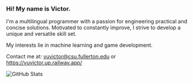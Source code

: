 ### Hi! My name is Victor.

I'm a multilingual programmer with a passion for engineering practical and concise solutions. Motivated to constantly improve, I strive to develop a unique and versatile skill set. 

My interests lie in machine learning and game development. 

Contact me at: vuvictor@csu.fullerton.edu or https://vuvictor.up.railway.app/

![GitHub Stats](https://github-readme-stats-sigma-five.vercel.app/api?username=vuvictor1&theme=radical)

